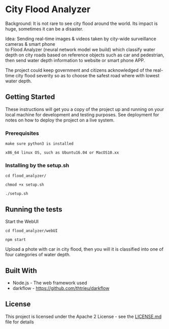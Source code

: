 # City Flood Analyzer

Background:
   It is not rare to see city flood around the world. Its impact is huge, sometimes it can be a disaster. 

Idea:
   Sending real-time images & videos taken by city-wide surveillance cameras & smart phone     
   to Flood Analyzer (neural network model we build) which classify water depth
   on city roads based on reference objects such as car and pedestrian, 
   then send water depth information to website or smart phone APP. 

The project could keep government and citizens acknowledged of the real-time city flood severity so as to choose the safest road where with lowest water depth.

## Getting Started

These instructions will get you a copy of the project up and running on your local machine for development and testing purposes. See deployment for notes on how to deploy the project on a live system.

### Prerequisites

```
make sure python3 is installed
```

```
x86_64 linux OS, such as Ubuntu16.04 or MacOS10.xx 
```

### Installing by the setup.sh


```
cd flood_analyzer/
```

```
chmod +x setup.sh
```

```
./setup.sh
```
## Running the tests

Start the WebUI

```
cd flood_analyzer/webUI
```

```
npm start 
```

Upload a phote with car in city flood, then you will it is classified into one of four categories of water depth.


## Built With

* Node.js - The web framework used
* darkflow - https://github.com/thtrieu/darkflow

## License

This project is licensed under the Apache 2 License - see the [LICENSE.md](LICENSE.md) file for details
